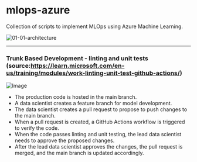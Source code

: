 # mlops-azure

Collection of scripts to implement MLOps using Azure Machine Learning.

![01-01-architecture](https://github.com/saldanhad/mlops-azure/assets/115748404/22a70f4b-67c1-47a8-945f-61754c36363e)

---

### Trunk Based Development - linting and unit tests (source:https://learn.microsoft.com/en-us/training/modules/work-linting-unit-test-github-actions/)

![Image](https://learn.microsoft.com/en-us/training/wwl-data-ai/work-linting-unit-test-github-actions/media/03-02-pull-request.png)

* The production code is hosted in the main branch.
* A data scientist creates a feature branch for model development.
* The data scientist creates a pull request to propose to push changes to the main branch.
* When a pull request is created, a GitHub Actions workflow is triggered to verify the code.
* When the code passes linting and unit testing, the lead data scientist needs to approve the proposed changes.
* After the lead data scientist approves the changes, the pull request is merged, and the main branch is updated accordingly.

